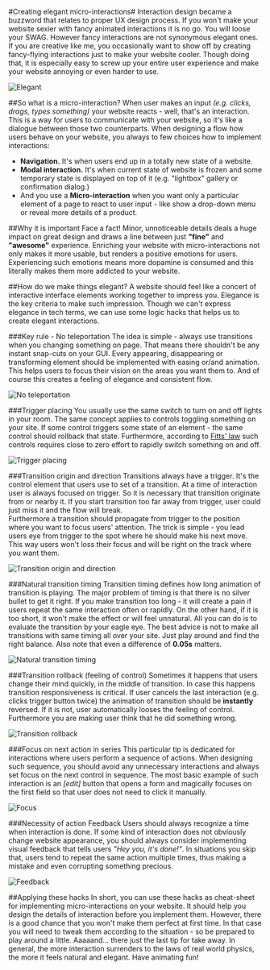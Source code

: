 #Creating elegant micro-interactions#
Interaction design became a buzzword that relates to proper UX design process. If you won't make your website sexier with fancy animated interactions it is no go. You will loose your SWAG. 
However fancy interactions are not synonymous elegant ones. If you are creative like me, you occasionally want to show off by creating fancy-flying interactions just to make your website cooler. Though doing that, it is especially easy to screw up your entire user experience and make your website annoying or even harder to use.

![Elegant](https://www.dropbox.com/s/m66bjbu8nzs7nte/2752162749_843d508f47_b.png?dl=1)


##So what is a micro-interaction?
When user makes an input *(e.g. clicks, drags, types something)* your website reacts - well, that's an interaction. This is a way for users to communicate with your website, so it's like a dialogue between those two counterparts. When designing a flow how users behave on your website, you always to few choices how to implement interactions: 

 - **Navigation.** It's when users end up in a totally new state of a website. 
 - **Modal interaction.** It's when current state of website is frozen and some temporary state is displayed on top of it (e.g. "lightbox" gallery or confirmation dialog.) 
 - And you use a **Micro-interaction** when you want only a particular element of a page to react to user input - like show a drop-down menu or reveal more details of a product. 

##Why it is important
Face a fact! Minor, unnoticeable details deals a huge impact on great design and draws a line between just **"fine"** and **"awesome"** experience. Enriching your website with micro-interactions not only makes it more usable, but renders a positive emotions for users. Experiencing such emotions means more dopamine is consumed and this literally makes them more addicted to your website. 

##How do we make things elegant?
A website should feel like a concert of interactive interface elements working together to impress you. Elegance is the key criteria to make such impression. Though we can't express elegance in tech terms, we can use some logic hacks that helps us to create elegant interactions.   

###Key rule - No teleportation
The idea is simple - always use transitions when you changing something on page. That means there shouldn't be any instant snap-cuts on your GUI. Every appearing, disappearing or transforming element should be implemented with easing or/and animation. This helps users to focus their vision on the areas you want them to. And of course this creates a feeling of elegance and consistent flow.   

![No teleportation](https://www.dropbox.com/s/vl4p795upnlhxzt/no-teleport.gif?dl=1)

###Trigger placing
You usually use the same switch to turn on and off lights in your room. The same concept applies to controls toggling something on your site. If some control triggers some state of an element - the same control should rollback that state. Furthermore, according to [Fitts' law](http://en.wikipedia.org/wiki/Fitts%27s_law) such controls requires close to zero effort to rapidly switch something on and off.  

![Trigger placing](https://www.dropbox.com/s/t938990pcm9xapf/trigger-placement.gif?dl=1)

###Transition origin and direction
Transitions always have a trigger. It's the control element that users use to set of a transition. At a time of interaction user is always focused on trigger. So it is necessary that transition originate from or nearby it. If you start transition too far away from trigger, user could just miss it and the flow will break.  
Furthermore a transition should propagate from trigger to the position where you want to focus users' attention. The trick is simple - you lead users eye from trigger to the spot where he should make his next move. This way users won't loss their focus and will be right on the track where you want them. 

![Transition origin and direction](https://www.dropbox.com/s/d9ru6b0vvipm8vm/transition-origin.png?dl=1)

###Natural transition timing
Transition timing defines how long animation of transition is playing. The major problem of timing is that there is no silver bullet to get it right. If you make transition too long - it will create a pain if users repeat the same interaction often or rapidly. On the other hand, if it is too short, it won't make the effect or will feel unnatural. All you can do is to evaluate the transition by your eagle eye. The best advice is not to make all transitions with same timing all over your site. Just play around and find the right balance. Also note that even a difference of **0.05s** matters. 

![Natural transition timing](https://www.dropbox.com/s/44sx5j89y59n4c6/transition-timing.png?dl=1)


###Transition rollback (feeling of control)
Sometimes it happens that users change their mind quickly, in the middle of transition. In case this happens transition responsiveness is critical. If user cancels the last interaction (e.g. clicks trigger button twice) the animation of transition should be **instantly** reversed. If it is not, user automatically looses the feeling of control. Furthermore you are making user think that he did something wrong.   

![Transition rollback](https://www.dropbox.com/s/8vpl43yve8t2obo/transition-rollback.png?dl=1)

###Focus on next action in series
This particular tip is dedicated for interactions where users perform a sequence of actions. When designing such sequence, you should avoid any unnecessary interactions and always set focus on the next control in sequence. The most basic example of such interaction is an *[edit]* button that opens a form and magically focuses on the first field so that user does not need to click it manually.

![Focus](https://www.dropbox.com/s/o6sbbazqa9qc3zy/focus.png?dl=1)

###Necessity of action Feedback 
Users should always recognize a time when interaction is done. If some kind of interaction does not obviously change website appearance, you should always consider implementing visual feedback that tells users *"Hey you, it's done!"*. In situations you skip that, users tend to repeat the same action multiple times, thus making a mistake and even corrupting something precious. 

![Feedback](https://www.dropbox.com/s/iayfkhuc2ib0o33/feedback.png?dl=1)

##Applying these hacks
In short, you can use these hacks as cheat-sheet for implementing micro-interactions on your website. It should help you design the details of interaction before you implement them. However, there is a good chance that you won't make them perfect at first time. In that case you will need to tweak them according to the situation - so be prepared to play around a little. 
Aaaaand... there just the last tip for take away. In general, the more interaction surrenders to the laws of real world physics, the more it feels natural and elegant. Have animating fun! 